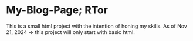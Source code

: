 # My-Blog-Page; RTor

This is a small html project with the intention of honing my skills.
As of Nov 21, 2024 -> this project will only start with basic html.